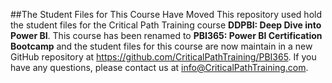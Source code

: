 ##The Student Files for This Course Have Moved
This repository used hold the student files for the Critical Path Training course **DDPBI: Deep Dive into Power BI**. This course has been renamed to **PBI365: Power BI Certification Bootcamp** and the student files for this course are now maintain in a new GitHub repository at <https://github.com/CriticalPathTraining/PBI365>. If you have any questions, please contact us at <info@CriticalPathTraining.com>.